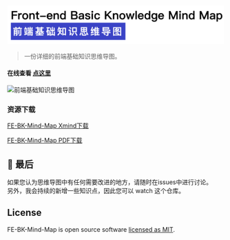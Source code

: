 ![Front-end basic knowledge mind map](./title-bg.png)

> 一份详细的前端基础知识思维导图。


#### 在线查看 [点这里](https://mm.liayal.com)

![前端基础知识思维导图](./FE-BK-Mind-Map.png)


### 资源下载
<a href="https://mm.liayal.com/FE-BK-Mind-Map-2020-08-01.xmind?attname=" target="_blank" rel="noopener" download="FE-BK-Mind-Map.xmind">FE-BK-Mind-Map Xmind下载</a>

<a href="https://mm.liayal.com/FE-BK-Mind-Map-2020-08-01.pdf?attname=" target="_blank" rel="noopener" download="FE-BK-Mind-Map.pdf">FE-BK-Mind-Map PDF下载</a>



## 🚦 最后
如果您认为思维导图中有任何需要改进的地方，请随时在issues中进行讨论。   
另外，我会持续的新增一些知识点，因此您可以 watch 这个仓库。


## License

FE-BK-Mind-Map is open source software [licensed as MIT](https://github.com/facebook/create-react-app/blob/master/LICENSE).
